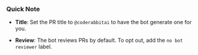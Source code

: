 ### Quick Note

- **Title**: Set the PR title to `@coderabbitai` to have the bot generate one for you.

- **Review**: The bot reviews PRs by default. To opt out, add the `no bot reviewer` label.